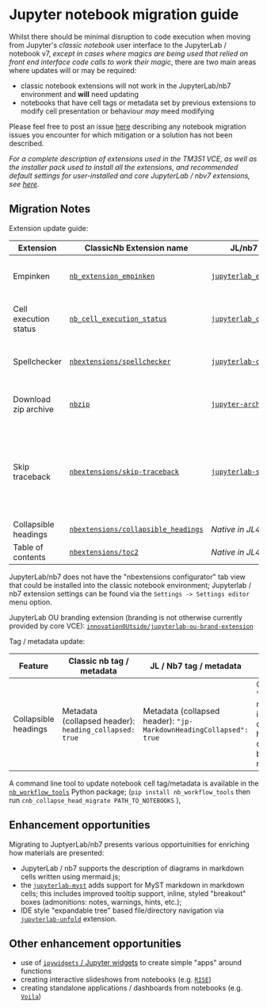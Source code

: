# Jupyter notebook migration guide

Whilst there should be minimal disruption to code execution when moving from Jupyter's _classic notebook_ user interface to the JupyterLab / notebook v7, _except in cases where magics are being used that relied on front end interface code calls to work their magic_, there are two main areas where updates will or may be required:

- classic notebook extensions will not work in the JupyterLab/nb7 environment and **will** need updating
- notebooks that have cell tags or metadata set by previous extensions to modify cell presentation or behaviour _may_ meed modifying

Please feel free to post an issue [here](https://github.com/innovationOUtside/nb-migration-classic2jl/issues) describing any notebook migration issues you encounter for which mitigation or a solution has not been described.

*For a complete description of extensions used in the TM351 VCE, as well as the installer pack used to install all the extensions, and recommended default settings for user-installed and core JupyterLab / nbv7 extensions, see [here](https://innovationoutside.github.io/ou-tm351-jl-extensions/).*

## Migration Notes

Extension update guide:

| Extension | ClassicNb Extension name | JL/nb7 Extension name | Notes |
| ------------- | ------------- |  ------------- | ------------- | 
| Empinken  | [`nb_extension_empinken`](https://github.com/innovationOUtside/nb_extension_empinken) |[`jupyterlab_empinken_extension`](https://github.com/innovationOUtside/jupyterlab_empinken_extension) | Just update package name |
| Cell execution status  | [`nb_cell_execution_status`](https://github.com/innovationOUtside/nb_cell_execution_status/) | [`jupyterlab_cell_status_extension`](https://github.com/innovationOUtside/jupyterlab_cell_status_extension)| Just update package name |
| Spellchecker | [`nbextensions/spellchecker`](https://jupyter-contrib-nbextensions.readthedocs.io/en/latest/nbextensions/spellchecker/README.html)|[`jupyterlab-contrib/spellchecker`](https://github.com/jupyterlab-contrib/spellchecker)|Just update package name |
|Download zip archive|[`nbzip`](https://github.com/data-8/nbzip)|[`jupyter-archive`](https://github.com/jupyterlab-contrib/jupyter-archive)|Just update package name|
|Skip traceback| [`nbextensions/skip-traceback`](https://jupyter-contrib-nbextensions.readthedocs.io/en/latest/nbextensions/skip-traceback/readme.html)|[`jupyterlab-skip-traceback`](https://github.com/deshaw/jupyterlab-skip-traceback)| Update package name; [update settings](https://innovationoutside.github.io/ou-tm351-jl-extensions/settings-skip-traceback.html) to show folded trace by default|
|Collapsible headings|[`nbextensions/collapsible_headings`](https://jupyter-contrib-nbextensions.readthedocs.io/en/latest/nbextensions/collapsible_headings/readme.html)|*Native in JL4/nb7*||
|Table of contents|[`nbextensions/toc2`](https://jupyter-contrib-nbextensions.readthedocs.io/en/latest/nbextensions/toc2/README.html)|*Native in JL4/nb7*||

JupyterLab/nb7 does not have the "nbextensions configurator" tab view that could be installed into the classic notebook environment; Jupyterlab / nb7 extension settings can be found via the `Settings -> Settings editor` menu option.

JupyterLab OU branding extension (branding is not otherwise currently provided by core VCE): [`innovationOUtside/jupyterlab-ou-brand-extension`](https://github.com/innovationOUtside/jupyterlab_ou_brand_extension/)

Tag / metadata update:

|Feature| Classic nb tag / metadata | JL / Nb7 tag / metadata|Notes|
| ------------- | ------------- |  ------------- | ------------- | 
| Collapsible headings|Metadata (collapsed header): `heading_collapsed: true`|Metadata (collapsed header): `"jp-MarkdownHeadingCollapsed": true` | Optional 'hidden' metadata in collapsed hidden cells can be removed.|

A command line tool to update notebook cell tag/metadata is available in the [`nb_workflow_tools`](https://github.com/innovationOUtside/nb_workflow_tools?tab=readme-ov-file#notebook-metadata-updater---classicnb2jl-extension-metadata) Python package; (`pip install nb_workflow_tools` then run `cnb_collapse_head_migrate PATH_TO_NOTEBOOKS` ),

## Enhancement opportunities

Migrating to JuptyerLab/nb7 presents various opportuinities for enriching how materials are presented:

- JupyterLab / nb7 supports the description of diagrams in markdown cells written using mermaid.js;
- the [`jupyterlab-myst`](https://github.com/executablebooks/jupyterlab-myst) adds support for MyST markdown in markdown cells; this includes improved tooltip support, inline, styled "breakout" boxes (admonitions: notes, warnings, hints, etc.);
- IDE style "expandable tree" based file/directory navigation via [`jupyterlab-unfold`](https://github.com/jupyterlab-contrib/jupyterlab-unfold) extension.

## Other enhancement opportunities

- use of [`ipywidgets` / Jupyter widgets](https://ipywidgets.readthedocs.io/en/latest/) to create simple "apps" around functions
- creating interactive slideshows from notebooks (e.g. [`RISE`](https://rise.readthedocs.io/en/latest/))
- creating standalone applications / dashboards from notebooks (e.g. [`Voila`](https://voila.readthedocs.io/en/stable/using.html))
